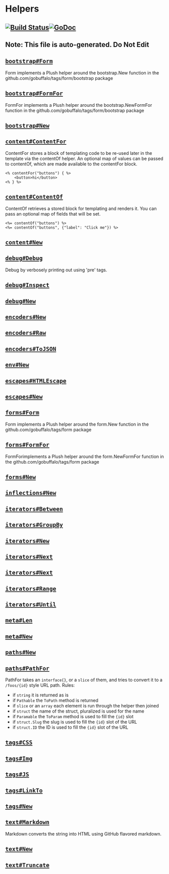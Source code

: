 # Helpers

[![Build Status](https://dev.azure.com/markbates/buffalo/_apis/build/status/gobuffalo.helpers?branchName=master)](https://dev.azure.com/markbates/buffalo/_build/latest?definitionId=49&branchName=master)[![GoDoc](https://godoc.org/github.com/gobuffalo/helpers?status.svg)](https://godoc.org/github.com/gobuffalo/helpers)
---
Note: This file is auto-generated. Do Not Edit
---


## [`bootstrap#Form`](https://godoc.org/github.com/gobuffalo/helpers/forms/bootstrap#Form)
<p>Form implements a Plush helper around the
bootstrap.New function in the github.com/gobuffalo/tags/form/bootstrap package</p>


## [`bootstrap#FormFor`](https://godoc.org/github.com/gobuffalo/helpers/forms/bootstrap#FormFor)
<p>FormFor implements a Plush helper around the
bootstrap.NewFormFor function in the github.com/gobuffalo/tags/form/bootstrap package</p>


## [`bootstrap#New`](https://godoc.org/github.com/gobuffalo/helpers/forms/bootstrap#New)


## [`content#ContentFor`](https://godoc.org/github.com/gobuffalo/helpers/content#ContentFor)
<p>ContentFor stores a block of templating code to be re-used later in the template
via the contentOf helper.
An optional map of values can be passed to contentOf,
which are made available to the contentFor block.</p>

<pre><code>&lt;% contentFor(&#34;buttons&#34;) { %&gt;
    &lt;button&gt;hi&lt;/button&gt;
&lt;% } %&gt;
</code></pre>


## [`content#ContentOf`](https://godoc.org/github.com/gobuffalo/helpers/content#ContentOf)
<p>ContentOf retrieves a stored block for templating and renders it.
You can pass an optional map of fields that will be set.</p>

<pre><code>&lt;%= contentOf(&#34;buttons&#34;) %&gt;
&lt;%= contentOf(&#34;buttons&#34;, {&#34;label&#34;: &#34;Click me&#34;}) %&gt;
</code></pre>


## [`content#New`](https://godoc.org/github.com/gobuffalo/helpers/content#New)


## [`debug#Debug`](https://godoc.org/github.com/gobuffalo/helpers/debug#Debug)
<p>Debug by verbosely printing out using &#39;pre&#39; tags.</p>


## [`debug#Inspect`](https://godoc.org/github.com/gobuffalo/helpers/debug#Inspect)


## [`debug#New`](https://godoc.org/github.com/gobuffalo/helpers/debug#New)


## [`encoders#New`](https://godoc.org/github.com/gobuffalo/helpers/encoders#New)


## [`encoders#Raw`](https://godoc.org/github.com/gobuffalo/helpers/encoders#Raw)


## [`encoders#ToJSON`](https://godoc.org/github.com/gobuffalo/helpers/encoders#ToJSON)


## [`env#New`](https://godoc.org/github.com/gobuffalo/helpers/env#New)


## [`escapes#HTMLEscape`](https://godoc.org/github.com/gobuffalo/helpers/escapes#HTMLEscape)


## [`escapes#New`](https://godoc.org/github.com/gobuffalo/helpers/escapes#New)


## [`forms#Form`](https://godoc.org/github.com/gobuffalo/helpers/forms#Form)
<p>Form implements a Plush helper around the
form.New function in the github.com/gobuffalo/tags/form package</p>


## [`forms#FormFor`](https://godoc.org/github.com/gobuffalo/helpers/forms#FormFor)
<p>FormForimplements a Plush helper around the
form.NewFormFor function in the github.com/gobuffalo/tags/form package</p>


## [`forms#New`](https://godoc.org/github.com/gobuffalo/helpers/forms#New)


## [`inflections#New`](https://godoc.org/github.com/gobuffalo/helpers/inflections#New)


## [`iterators#Between`](https://godoc.org/github.com/gobuffalo/helpers/iterators#Between)


## [`iterators#GroupBy`](https://godoc.org/github.com/gobuffalo/helpers/iterators#GroupBy)


## [`iterators#New`](https://godoc.org/github.com/gobuffalo/helpers/iterators#New)


## [`iterators#Next`](https://godoc.org/github.com/gobuffalo/helpers/iterators#Next)


## [`iterators#Next`](https://godoc.org/github.com/gobuffalo/helpers/iterators#Next)


## [`iterators#Range`](https://godoc.org/github.com/gobuffalo/helpers/iterators#Range)


## [`iterators#Until`](https://godoc.org/github.com/gobuffalo/helpers/iterators#Until)


## [`meta#Len`](https://godoc.org/github.com/gobuffalo/helpers/meta#Len)


## [`meta#New`](https://godoc.org/github.com/gobuffalo/helpers/meta#New)


## [`paths#New`](https://godoc.org/github.com/gobuffalo/helpers/paths#New)


## [`paths#PathFor`](https://godoc.org/github.com/gobuffalo/helpers/paths#PathFor)
<p>PathFor takes an <code>interface{}</code>, or a <code>slice</code> of them,
and tries to convert it to a <code>/foos/{id}</code> style URL path.
Rules:</p>

<ul>
<li>if <code>string</code> it is returned as is</li>
<li>if <code>Pathable</code> the <code>ToPath</code> method is returned</li>
<li>if <code>slice</code> or an <code>array</code> each element is run through the helper then joined</li>
<li>if <code>struct</code> the name of the struct, pluralized is used for the name</li>
<li>if <code>Paramable</code> the <code>ToParam</code> method is used to fill the <code>{id}</code> slot</li>
<li>if <code>struct.Slug</code> the slug is used to fill the <code>{id}</code> slot of the URL</li>
<li>if <code>struct.ID</code> the ID is used to fill the <code>{id}</code> slot of the URL</li>
</ul>


## [`tags#CSS`](https://godoc.org/github.com/gobuffalo/helpers/tags#CSS)


## [`tags#Img`](https://godoc.org/github.com/gobuffalo/helpers/tags#Img)


## [`tags#JS`](https://godoc.org/github.com/gobuffalo/helpers/tags#JS)


## [`tags#LinkTo`](https://godoc.org/github.com/gobuffalo/helpers/tags#LinkTo)


## [`tags#New`](https://godoc.org/github.com/gobuffalo/helpers/tags#New)


## [`text#Markdown`](https://godoc.org/github.com/gobuffalo/helpers/text#Markdown)
<p>Markdown converts the string into HTML using GitHub flavored markdown.</p>


## [`text#New`](https://godoc.org/github.com/gobuffalo/helpers/text#New)


## [`text#Truncate`](https://godoc.org/github.com/gobuffalo/helpers/text#Truncate)


